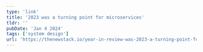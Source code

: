 ```yaml
---
type: 'link'
title: '2023 was a turning point for microservices'
tldr: ''
pubDate: 'Jan 4 2024'
tags: ['system design']
url: 'https://thenewstack.io/year-in-review-was-2023-a-turning-point-for-microservices/'
---
```

